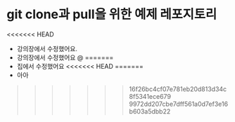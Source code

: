 # git clone과 pull을 위한 예제 레포지토리

<<<<<<< HEAD
- 강의장에서 수정했어요.
- 강의장에서 수정했어요 @
=======
- 집에서 수정했어요
<<<<<<< HEAD
=======
- 아아
>>>>>>> 16f26bc4cf07e781eb20d813d34c8f5341ece679
>>>>>>> 9972dd207cbe7dff561a0d7ef3e16b603a5dbb22
